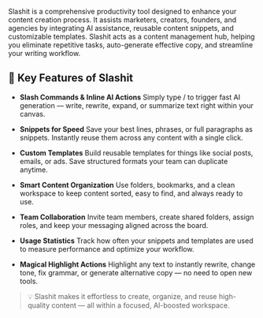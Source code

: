 Slashit is a comprehensive productivity tool designed to enhance your content creation process. It assists marketers, creators, founders, and agencies by integrating AI assistance, reusable content snippets, and customizable templates. Slashit acts as a content management hub, helping you eliminate repetitive tasks, auto-generate effective copy, and streamline your writing workflow.

**🚀 Key Features of Slashit**
------------------------------

-    **Slash Commands & Inline AI Actions**
    Simply type / to trigger fast AI generation — write, rewrite, expand, or summarize text right within your canvas.

-    **Snippets for Speed**
    Save your best lines, phrases, or full paragraphs as snippets. Instantly reuse them across any content with a single click.

-    **Custom Templates**
    Build reusable templates for things like social posts, emails, or ads. Save structured formats your team can duplicate anytime.

-    **Smart Content Organization**
    Use folders, bookmarks, and a clean workspace to keep content sorted, easy to find, and always ready to use.

-    **Team Collaboration**
    Invite team members, create shared folders, assign roles, and keep your messaging aligned across the board.

-    **Usage Statistics**
    Track how often your snippets and templates are used to measure performance and optimize your workflow.

-    **Magical Highlight Actions**
    Highlight any text to instantly rewrite, change tone, fix grammar, or generate alternative copy — no need to open new tools.
    


> 💡 Slashit makes it effortless to create, organize, and reuse high-quality content — all within a focused, AI-boosted workspace.
